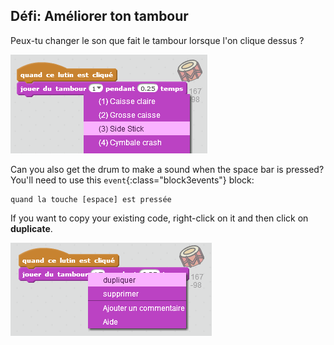 ## Défi: Améliorer ton tambour

Peux-tu changer le son que fait le tambour lorsque l'on clique dessus ?

![capture d'écran](images/band-drum-sound.png)

Can you also get the drum to make a sound when the space bar is pressed? You'll need to use this `event`{:class="block3events"} block:

```blocks3
quand la touche [espace] est pressée
```

If you want to copy your existing code, right-click on it and then click on **duplicate**.

![capture d'écran](images/band-duplicate-code.png)